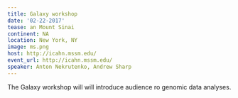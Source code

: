 ```yaml
---
title: Galaxy workshop
date: '02-22-2017'
tease: an Mount Sinai
continent: NA
location: New York, NY
image: ms.png
host: http://icahn.mssm.edu/
event_url: http://icahn.mssm.edu/
speaker: Anton Nekrutenko, Andrew Sharp
---
```


The Galaxy workshop will will introduce audience ro genomic data analyses. 